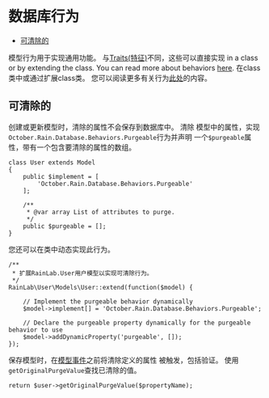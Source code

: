 # 数据库行为

- [可清除的](#purgeable)

模型行为用于实现通用功能。 
与[Traits(特征)](traits)不同，这些可以直接实现
in a class or by extending the class. You can read more about behaviors [here](../services/behaviors).
在class类中或通过扩展class类。 您可以阅读更多有关行为[此处](../services/behaviors)的内容。

<a name="purgeable"></a>
## 可清除的

创建或更新模型时，清除的属性不会保存到数据库中。 清除
模型中的属性，实现`October.Rain.Database.Behaviors.Purgeable`行为并声明
一个`$purgeable`属性，带有一个包含要清除的属性的数组。

    class User extends Model
    {
        public $implement = [
            'October.Rain.Database.Behaviors.Purgeable'
        ];

        /**
         * @var array List of attributes to purge.
         */
        public $purgeable = [];
    }
    
您还可以在类中动态实现此行为。

    /**
     * 扩展RainLab.User用户模型以实现可清除行为。
     */
    RainLab\User\Models\User::extend(function($model) {

        // Implement the purgeable behavior dynamically
        $model->implement[] = 'October.Rain.Database.Behaviors.Purgeable';
        
        // Declare the purgeable property dynamically for the purgeable behavior to use
        $model->addDynamicProperty('purgeable', []);
    });

保存模型时，在[模型事件](#model-events)之前将清除定义的属性
被触发，包括验证。 使用`getOriginalPurgeValue`查找已清除的值。

    return $user->getOriginalPurgeValue($propertyName);
